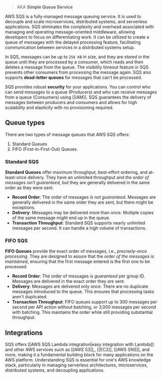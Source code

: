 > AKA **Simple Queue Service**

AWS SQS is a fully-managed message queuing service. It is used to decouple and scale microservices, distributed systems, and serverless applications. SQS eliminates the complexity and overhead associated with managing and operating message-oriented middleware, allowing developers to focus on differentiating work. It can be utilized to create a queue of messages with the delayed processing feature, facilitating communication between services in a distributed systems setup.


In SQS, messages can be up to `256 KB` in size, and they are stored in the queue until they are processed by a consumer, which reads and then deletes a message from the queue. The visibility timeout feature in SQS prevents other consumers from processing the message again. SQS also supports **dead-letter queues** for messages that can't be processed. 

SQS provides robust **security** for your applications. You can control who can send messages to a queue (Producers) and who can receive messages from a queue (Consumers) using [[IAM]]. SQS guarantees the delivery of messages between producers and consumers and allows for high scalability and elasticity with no provisioning required.

## Queue types

There are two types of message queues that AWS SQS offers: 
1. Standard Queues
2. FIFO (First-In-First-Out) Queues. 

### Standard SQS

**Standard Queues** offer maximum throughput, best-effort ordering, and at-least-once delivery. They have an unlimited throughput and *the order of messages isn't guaranteed*, but they are generally delivered in the same order as they were sent. 

- **Record Order**: The order of messages is *not guaranteed*. Messages are generally delivered in the same order they are sent, but there might be exceptions.
- **Delivery**: Messages may be delivered more than once. Multiple copies of the same message might end up in the queue.
- **Transaction Throughput**: Standard SQS supports nearly unlimited messages per second. It can handle a high volume of transactions.

### FIFO SQS

**FIFO Queues** provide the exact order of messages, i.e., *precisely-once processing*. They are designed to assure that the *order of the messages is maintained*, ensuring that the first message entered is the first one to be processed.

- **Record Order**: The order of messages *is guaranteed* per group ID. Messages are delivered in the exact order they are sent.
- **Delivery**: Messages are delivered only once. There are no duplicate messages introduced to the queue. This ensures that processing tasks aren't duplicated.
- **Transaction Throughput**: FIFO queues support up to 300 messages per second per API action without batching, or 3,000 messages per second with batching. This maintains the order while still providing substantial throughput.
## Integrations

SQS offers [[AWS SQS Lambda integration|easy integration with Lambda]] and other AWS services such as [[AWS S3]],, [[EC2]], [[AWS SNS]], and more, making it a fundamental building block for many applications on the AWS platform. Understanding SQS is essential for one's AWS knowledge stack, particularly in managing serverless architectures, microservices, distributed systems, and decoupling applications.